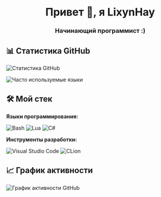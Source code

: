 <h1 align="center">Привет 👋, я LixynHay</h1>
<h3 align="center">Начинающий программист :)</h3>

<p align="left">
</p>

## 📊 Статистика GitHub

![Статистика GitHub](https://github-readme-stats.vercel.app/api?username=LixynHay&show_icons=true&theme=tokyonight)

![Часто используемые языки](https://github-readme-stats.vercel.app/api/top-langs/?username=LixynHay&layout=compact&theme=tokyonight)

## 🛠 Мой стек

**Языки программирования:**

![Bash](https://img.shields.io/badge/-Bash-4EAA25?logo=gnu-bash&logoColor=white)
![Lua](https://img.shields.io/badge/-Lua-2C2D72?logo=lua&logoColor=white)
![C#](https://img.shields.io/badge/-C%23-239120?logo=c-sharp&logoColor=white)

**Инструменты разработки:**

![Visual Studio Code](https://img.shields.io/badge/-VSCode-007ACC?logo=visual-studio-code&logoColor=white)
![CLion](https://img.shields.io/badge/-CLion-000000?logo=clion&logoColor=white)

## 📈 График активности

![График активности GitHub](https://github-readme-activity-graph.vercel.app/graph?username=LixynHay&theme=tokyo-night)

<br />
